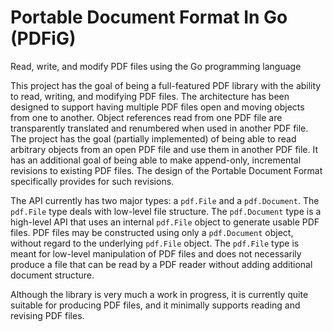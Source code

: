 Portable Document Format In Go (PDFiG)
======================================
Read, write, and modify PDF files using the Go programming language

This project has the goal of being a full-featured PDF library with
the ability to read, writing, and modifying PDF files.  The
architecture has been designed to support having multiple PDF files
open and moving objects from one to another.  Object references read
from one PDF file are transparently translated and renumbered when
used in another PDF file.  The project has the goal (partially
implemented) of being able to read arbitrary objects from an open PDF
file and use them in another PDF file.  It has an additional goal of
being able to make append-only, incremental revisions to existing PDF
files.  The design of the Portable Document Format specifically
provides for such revisions.

The API currently has two major types: a `pdf.File` and a
`pdf.Document`.  The `pdf.File` type deals with low-level file
structure.  The `pdf.Document` type is a high-level API that uses an
internal `pdf.File` object to generate usable PDF files.  PDF files
may be constructed using only a `pdf.Document` object, without regard
to the underlying `pdf.File` object.  The `pdf.File` type is meant for
low-level manipulation of PDF files and does not necessarily produce a
file that can be read by a PDF reader without adding additional
document structure.

Although the library is very much a work in progress, it is currently
quite suitable for producing PDF files, and it minimally supports
reading and revising PDF files.
